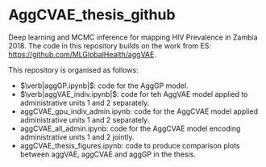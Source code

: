 # AggCVAE_thesis_github
Deep learning and MCMC inference for mapping HIV Prevalence in Zambia 2018. The code in this repository builds on the work from ES: https://github.com/MLGlobalHealth/aggVAE.

This repository is organised as follows:

- $\verb|aggGP.ipynb|$: code for the AggGP model.
- $\verb|aggVAE_indiv.ipynb|$:  code for teh AggVAE model applied to administrative units 1 and 2 separately.
- aggCVAE_gpu_indiv_admin.ipynb: code for the AggCVAE model applied administrative units 1 and 2 separately.
- aggCVAE_all_admin.ipynb:  code for the AggCVAE model encoding administrative units 1 and 2 jointly.
- aggCVAE_thesis_figures.ipynb: code to produce comparison plots between aggVAE, aggCVAE and aggGP in the thesis. 
 

